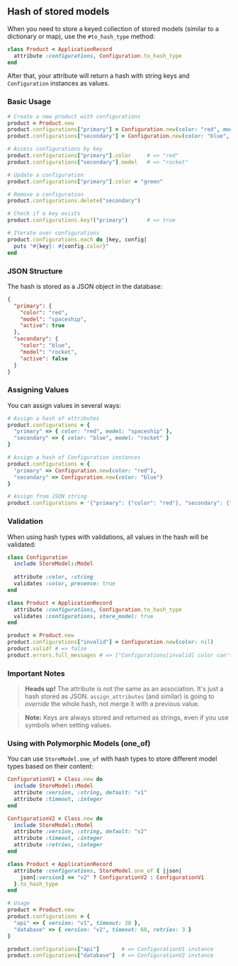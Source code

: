 ## Hash of stored models

When you need to store a keyed collection of stored models (similar to a dictionary or map), use the `#to_hash_type` method:

```ruby
class Product < ApplicationRecord
  attribute :configurations, Configuration.to_hash_type
end
```

After that, your attribute will return a hash with string keys and `Configuration` instances as values.

### Basic Usage

```ruby
# Create a new product with configurations
product = Product.new
product.configurations["primary"] = Configuration.new(color: "red", model: "spaceship")
product.configurations["secondary"] = Configuration.new(color: "blue", model: "rocket")

# Access configurations by key
product.configurations["primary"].color     # => "red"
product.configurations["secondary"].model   # => "rocket"

# Update a configuration
product.configurations["primary"].color = "green"

# Remove a configuration
product.configurations.delete("secondary")

# Check if a key exists
product.configurations.key?("primary")      # => true

# Iterate over configurations
product.configurations.each do |key, config|
  puts "#{key}: #{config.color}"
end
```

### JSON Structure

The hash is stored as a JSON object in the database:

```json
{
  "primary": {
    "color": "red",
    "model": "spaceship",
    "active": true
  },
  "secondary": {
    "color": "blue",
    "model": "rocket",
    "active": false
  }
}
```

### Assigning Values

You can assign values in several ways:

```ruby
# Assign a hash of attributes
product.configurations = {
  "primary" => { color: "red", model: "spaceship" },
  "secondary" => { color: "blue", model: "rocket" }
}

# Assign a hash of Configuration instances
product.configurations = {
  "primary" => Configuration.new(color: "red"),
  "secondary" => Configuration.new(color: "blue")
}

# Assign from JSON string
product.configurations = '{"primary": {"color": "red"}, "secondary": {"color": "blue"}}'
```

### Validation

When using hash types with validations, all values in the hash will be validated:

```ruby
class Configuration
  include StoreModel::Model
  
  attribute :color, :string
  validates :color, presence: true
end

class Product < ApplicationRecord
  attribute :configurations, Configuration.to_hash_type
  validates :configurations, store_model: true
end

product = Product.new
product.configurations["invalid"] = Configuration.new(color: nil)
product.valid? # => false
product.errors.full_messages # => ["Configurations[invalid] color can't be blank"]
```

### Important Notes

> **Heads up!** The attribute is not the same as an association. It's just a hash stored as JSON. `assign_attributes` (and similar) is going to _override_ the whole hash, not merge it with a previous value.

> **Note:** Keys are always stored and returned as strings, even if you use symbols when setting values.

### Using with Polymorphic Models (one_of)

You can use `StoreModel.one_of` with hash types to store different model types based on their content:

```ruby
ConfigurationV1 = Class.new do
  include StoreModel::Model
  attribute :version, :string, default: "v1"
  attribute :timeout, :integer
end

ConfigurationV2 = Class.new do
  include StoreModel::Model
  attribute :version, :string, default: "v2"
  attribute :timeout, :integer
  attribute :retries, :integer
end

class Product < ApplicationRecord
  attribute :configurations, StoreModel.one_of { |json|
    json[:version] == "v2" ? ConfigurationV2 : ConfigurationV1
  }.to_hash_type
end

# Usage
product = Product.new
product.configurations = {
  "api" => { version: "v1", timeout: 30 },
  "database" => { version: "v2", timeout: 60, retries: 3 }
}

product.configurations["api"]       # => ConfigurationV1 instance
product.configurations["database"]  # => ConfigurationV2 instance
```